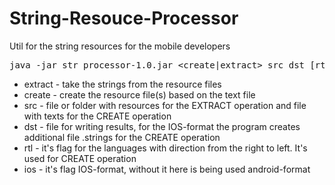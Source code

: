 # String-Resouce-Processor
Util for the string resources for the mobile developers

<pre>
java -jar str_processor-1.0.jar &lt;create|extract&gt; src dst [rtl] [ios]
</pre>

- extract - take the strings from the resource files
- create  - create the resource file(s) based on the text file
- src - file or folder with resources for the EXTRACT operation and file with texts for the CREATE operation
- dst - file for writing results, for the IOS-format the program creates additional file .strings for the CREATE operation
- rtl - it's flag for the languages with direction from the right to left. It's used for CREATE operation
- ios - it's flag IOS-format, without it here is being used android-format
